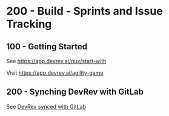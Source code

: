 # 200 - Build - Sprints and Issue Tracking 

## 100 - Getting Started

See https://app.devrev.ai/nux/start-with

Visit https://app.devrev.ai/agility-game

## 200 - Synching DevRev with GitLab

See [DevRev synced with GitLab](https://marketplace.devrev.ai/gitlab-pzy4ce0g) 
